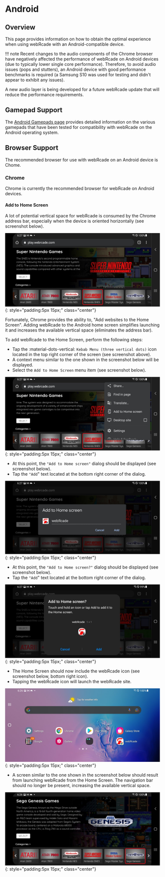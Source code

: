 # Android

## Overview

This page provides information on how to obtain the optimal experience when using webЯcade with an Android-compatible device.

!!! note
    Recent changes to the audio components of the Chrome browser have negatively affected the performance
    of webЯcade on Android devices (due to typically lower single core performance). Therefore, to avoid audio issues (pops and stutters), an Android device with good performance benchmarks is required (a Samsung S10 was used for testing and didn't appear to exhibit any issues).<p>A new audio layer
    is being developed for a future webЯcade update that will reduce the performance
    requirements.</p>
    

## Gamepad Support

The [Android Gamepads page](gamepads.md) provides detailed information on the various gamepads that have been tested for compatibility with webЯcade on the Android operating system.

## Browser Support

The recommended browser for use with webЯcade on an Android device is Chome.

### Chrome

Chrome is currently the recommended browser for webЯcade on Android devices. 

#### Add to Home Screen

A lot of potential vertical space for webЯcade is consumed by the Chrome address bar, especially when the device is oriented horizontally (see screenshot below).

![](../../assets/images/platforms/android/chrome-standard.jpg){: style="padding:5px 15px;" class="center"}

Fortunately, Chrome provides the ability to, "Add websites to the Home Screen". Adding webЯcade to the Android home screen simplifies launching it and increases the available vertical space (eliminates the address bar).  

To add webЯcade to the Home Screen, perform the following steps:

* Tap the :material-dots-vertical: `Kebab Menu (three vertical dots)` icon located in the top right corner of the screen (see screenshot above). 
* A context menu similar to the one shown in the screenshot below will be displayed.
* Select the `Add to Home Screen` menu item (see screenshot below).

![](../../assets/images/platforms/android/chrome-add-to-home.jpg){: style="padding:5px 15px;" class="center"}

* At this point, the `"Add to Home screen"` dialog should be displayed (see screenshot below).
* Tap the `"Add`" text located at the bottom right corner of the dialog.

![](../../assets/images/platforms/android/chrome-add-to-home-prompt.jpg){: style="padding:5px 15px;" class="center"}

* At this point, the `"Add to Home screen?"` dialog should be displayed (see screenshot below).
* Tap the `"Add`" text located at the bottom right corner of the dialog.

![](../../assets/images/platforms/android/chrome-add-to-home-prompt-2.jpg){: style="padding:5px 15px;" class="center"}

* The Home Screen should now include the webЯcade icon (see screenshot below, bottom right icon).
* Tapping the webЯcade icon will launch the webЯcade site.

![](../../assets/images/platforms/android/android-home-screen.jpg){: style="padding:5px 15px;" class="center"}

* A screen similar to the one shown in the screenshot below should result from launching webЯcade from the Home Screen. The navigation bar should no longer be present, increasing the available vertical space.

![](../../assets/images/platforms/android/chrome-full.jpg){: style="padding:5px 15px;" class="center"}
